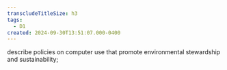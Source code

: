 ```yaml
---
transcludeTitleSize: h3
tags:
  - D1
created: 2024-09-30T13:51:07.000-0400
---
```

describe policies on computer use that promote environmental stewardship and sustainability;